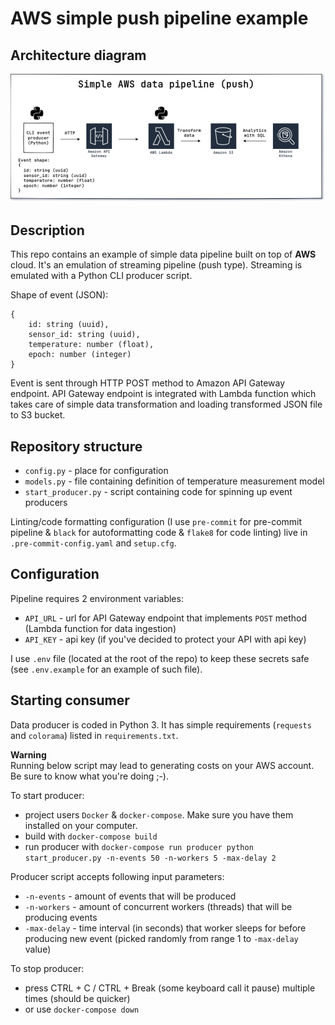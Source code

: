# AWS simple push pipeline example

## Architecture diagram
![architecture diagram](img/aws-simple-push-pipeline-bg.png)

## Description
This repo contains an example of simple data pipeline built on top of **AWS** cloud.
It's an emulation of streaming pipeline (push type). Streaming is emulated with a Python CLI producer script.

Shape of event (JSON):
```
{
    id: string (uuid),
    sensor_id: string (uuid),
    temperature: number (float),
    epoch: number (integer)
}
```

Event is sent through HTTP POST method to Amazon API Gateway endpoint.
API Gateway endpoint is integrated with Lambda function which takes care of simple data transformation and loading transformed JSON file to S3 bucket.

## Repository structure
* `config.py` - place for configuration
* `models.py` - file containing definition of temperature measurement model
* `start_producer.py` - script containing code for spinning up event producers

Linting/code formatting configuration (I use `pre-commit` for pre-commit pipeline & `black` for autoformatting code & `flake8` for code linting) live in `.pre-commit-config.yaml` and `setup.cfg`.
## Configuration
Pipeline requires 2 environment variables:
* `API_URL` - url for API Gateway endpoint that implements `POST` method (Lambda function for data ingestion)
* `API_KEY` - api key (if you've decided to protect your API with api key)

I use `.env` file (located at the root of the repo) to keep these secrets safe (see `.env.example` for an example of such file).

## Starting consumer
Data producer is coded in Python 3. It has simple requirements (`requests` and `colorama`) listed in `requirements.txt`.

**Warning**<br>
Running below script may lead to generating costs on your AWS account. Be sure to know what you're doing ;-).

To start producer:
* project users `Docker` & `docker-compose`. Make sure you have them installed on your computer.
* build with `docker-compose build`
* run producer with `docker-compose run producer python start_producer.py -n-events 50 -n-workers 5 -max-delay 2`

Producer script accepts following input parameters:
* `-n-events` - amount of events that will be produced
* `-n-workers` - amount of concurrent workers (threads) that will be producing events
* `-max-delay` - time interval (in seconds) that worker sleeps for before producing new event (picked randomly from range 1 to `-max-delay` value)

To stop producer:
* press CTRL + C / CTRL + Break (some keyboard call it pause) multiple times (should be quicker)
* or use `docker-compose down`

